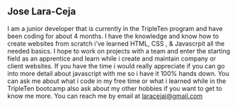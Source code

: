 ## Jose Lara-Ceja

I am a junior developer that is currently in the TripleTen program and have been coding for about 4 months.
I have the knowledge and know how to create websites from scratch i've learned HTML, CSS , & Javascrpit all the needed basics.
I hope to work on projects with a team and enter the starting field as an apprentice and learn while i create and maintain company or client websites.
If you have the time i would really appreciate if you can go into more detail about javascript with me so i have it 100% hands down.
You can ask me about what i code in my free time or what i learned while in the TripleTen bootcamp also ask about my other hobbies if you want to get to know me more.
You can reach me by email at laracejaj@gmail.com

<!--
**Ceja95/Ceja95** is a ✨ _special_ ✨ repository because its `README.md` (this file) appears on your GitHub profile.

Here are some ideas to get you started:

- 🔭 I’m currently working on ...
- 🌱 I’m currently learning ...
- 👯 I’m looking to collaborate on ...
- 🤔 I’m looking for help with ...
- 💬 Ask me about ...
- 📫 How to reach me: ...
- 😄 Pronouns: ...
- ⚡ Fun fact: ...
-->
